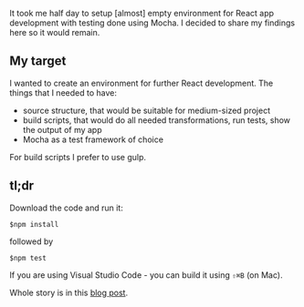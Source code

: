 It took me half day to setup [almost] empty environment for React app development with testing done using Mocha. 
I decided to share my findings here so it would remain. 

## My target
I wanted to create an environment for further React development. The things that I needed to have:

* source structure, that would be suitable for medium-sized project
* build scripts, that would do all needed transformations, run tests, show the output of my app
* Mocha as a test framework of choice 

For build scripts I prefer to use gulp.

## tl;dr
Download the code and run it: 

~~~
$npm install
~~~

followed by 

~~~
$npm test
~~~

If you are using Visual Studio Code - you can build it using `⇧⌘B` (on Mac).  

Whole story is in this [blog post](http://bebetterdeveloper.com/coding/getting-started-react-mocha.html).